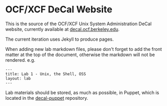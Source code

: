 # OCF/XCF DeCal Website

This is the source of the OCF/XCF Unix System Administration DeCal website, 
currently available at [decal.ocf.berkeley.edu](https://decal.ocf.berkeley.edu). 

The current iteration uses Jekyll to produce pages. 

When adding new lab markdown files, please don't forget to add the front matter
at the top of the document, otherwise the markdown will not be rendered. e.g.

    ---
    title: Lab 1 - Unix, the Shell, OSS
    layout: lab
    ---
    
Lab materials should be stored, as much as possible, in Puppet, which is located
in the [decal-puppet](https://github.com/0xcf/decal-puppet) repository. 
